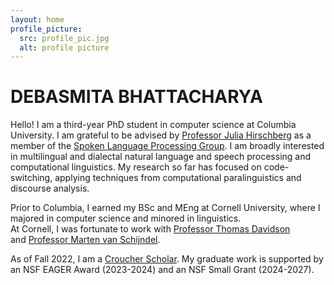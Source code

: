 ```yaml
---
layout: home
profile_picture:
  src: profile_pic.jpg
  alt: profile picture
---
```


# DEBASMITA BHATTACHARYA

Hello! I am a third-year PhD student in computer science at Columbia University. I am grateful to be advised by [Professor Julia Hirschberg](http://www.cs.columbia.edu/~julia/) as a member of the [Spoken Language Processing Group](http://www.cs.columbia.edu/speech/). I am broadly interested in multilingual and dialectal natural language and speech processing and computational linguistics. My research so far has focused on code-switching, applying techniques from computational paralinguistics and discourse analysis.

Prior to Columbia, I earned my BSc and MEng at Cornell University, where I majored in computer science and minored in linguistics. <br />
At Cornell, I was fortunate to work with [Professor Thomas Davidson](https://www.thomasrdavidson.com/) <br /> and [Professor Marten van Schijndel](https://vansky.github.io/). 

As of Fall 2022, I am a [Croucher Scholar](https://scholars.croucher.org.hk/). My graduate work is supported by an NSF EAGER Award (2023-2024) and an NSF Small Grant (2024-2027).
